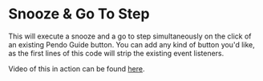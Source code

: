 # Snooze & Go To Step

This will execute a snooze and a go to step simultaneously on the click of an existing Pendo Guide button.  You can add any kind of button you'd like, as the first lines of this code will strip the existing event listeners.

Video of this in action can be found [here](https://pendo.zoom.us/rec/play/iIYheTspF78Dx3HHEo9p-KkBR8PGX3swaVDkyDlcKGN5MSed3Spbicea_ek2Kl6ryUCLJLIrehjMrALN.1sHwkClQVRwtDVRs?continueMode=true&_x_zm_rtaid=tujhBB9DQbSOrHNB-zKwvw.1628787392628.2fba522066afe54adfe02921e1b56905&_x_zm_rhtaid=307).